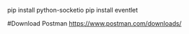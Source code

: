 pip install python-socketio
pip install eventlet

#Download Postman
https://www.postman.com/downloads/
